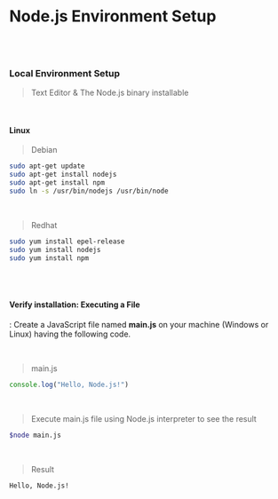 # Node.js Environment Setup

<br>

<br>

### Local Environment Setup

> Text Editor & The Node.js binary installable

<br>

#### Linux

> Debian

```bash
sudo apt-get update
sudo apt-get install nodejs
sudo apt-get install npm
sudo ln -s /usr/bin/nodejs /usr/bin/node
```

<br>

> Redhat

```bash
sudo yum install epel-release
sudo yum install nodejs
sudo yum install npm
```

<br>

<br>

#### Verify installation: Executing a File

: Create a JavaScript file named **main.js** on your machine (Windows or Linux) having the following code.

<br>

> main.js

```javascript
console.log("Hello, Node.js!")
```

<br>

> Execute main.js file using Node.js interpreter to see the result

```bash
$node main.js
```

<br>

> Result

```bash
Hello, Node.js!
```

<br>
